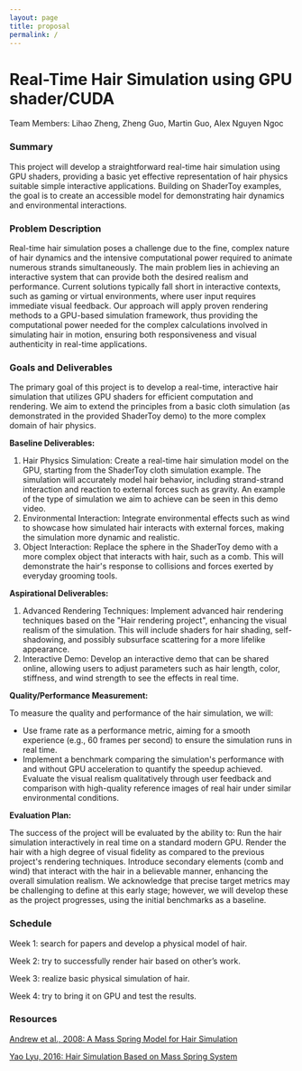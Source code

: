 ```yaml
---
layout: page
title: proposal
permalink: /
---
```


# Real-Time Hair Simulation using GPU shader/CUDA

Team Members: Lihao Zheng, Zheng Guo, Martin Guo, Alex Nguyen Ngoc


### Summary

This project will develop a straightforward real-time hair simulation using GPU shaders, providing a basic yet effective representation of hair physics suitable simple interactive applications. Building on ShaderToy examples, the goal is to create an accessible model for demonstrating hair dynamics and environmental interactions.

### Problem Description

Real-time hair simulation poses a challenge due to the fine, complex nature of hair dynamics and the intensive computational power required to animate numerous strands simultaneously. The main problem lies in achieving an interactive system that can provide both the desired realism and performance. Current solutions typically fall short in interactive contexts, such as gaming or virtual environments, where user input requires immediate visual feedback. Our approach will apply proven rendering methods to a GPU-based simulation framework, thus providing the computational power needed for the complex calculations involved in simulating hair in motion, ensuring both responsiveness and visual authenticity in real-time applications.


### Goals and Deliverables

<!-- <iframe width="560" height="315" src="https://www.youtube.com/embed/4n5AfHYST6E" title="YouTube video player" frameborder="0" allow="accelerometer; autoplay; clipboard-write; encrypted-media; gyroscope; picture-in-picture; web-share" allowfullscreen></iframe> -->

The primary goal of this project is to develop a real-time, interactive hair simulation that utilizes GPU shaders for efficient computation and rendering. We aim to extend the principles from a basic cloth simulation (as demonstrated in the provided ShaderToy demo) to the more complex domain of hair physics.

**Baseline Deliverables:**

1. Hair Physics Simulation: Create a real-time hair simulation model on the GPU, starting from the ShaderToy cloth simulation example. The simulation will accurately model hair behavior, including strand-strand interaction and reaction to external forces such as gravity. An example of the type of simulation we aim to achieve can be seen in this demo video.
2. Environmental Interaction: Integrate environmental effects such as wind to showcase how simulated hair interacts with external forces, making the simulation more dynamic and realistic.
3. Object Interaction: Replace the sphere in the ShaderToy demo with a more complex object that interacts with hair, such as a comb. This will demonstrate the hair's response to collisions and forces exerted by everyday grooming tools.

**Aspirational Deliverables:**
1. Advanced Rendering Techniques: Implement advanced hair rendering techniques based on the "Hair rendering project", enhancing the visual realism of the simulation. This will include shaders for hair shading, self-shadowing, and possibly subsurface scattering for a more lifelike appearance.
2. Interactive Demo: Develop an interactive demo that can be shared online, allowing users to adjust parameters such as hair length, color, stiffness, and wind strength to see the effects in real time.

**Quality/Performance Measurement:**

To measure the quality and performance of the hair simulation, we will:
- Use frame rate as a performance metric, aiming for a smooth experience (e.g., 60 frames per second) to ensure the simulation runs in real time.
- Implement a benchmark comparing the simulation's performance with and without GPU acceleration to quantify the speedup achieved.
Evaluate the visual realism qualitatively through user feedback and comparison with high-quality reference images of real hair under similar environmental conditions.

**Evaluation Plan:**

The success of the project will be evaluated by the ability to:
Run the hair simulation interactively in real time on a standard modern GPU.
Render the hair with a high degree of visual fidelity as compared to the previous project's rendering techniques.
Introduce secondary elements (comb and wind) that interact with the hair in a believable manner, enhancing the overall simulation realism.
We acknowledge that precise target metrics may be challenging to define at this early stage; however, we will develop these as the project progresses, using the initial benchmarks as a baseline.


### Schedule

Week 1: search for papers and develop a physical model of hair.

Week 2: try to successfully render hair based on other’s work.

Week 3: realize basic physical simulation of hair.

Week 4: try to bring it on GPU and test the results.

### Resources
[Andrew et al., 2008: A Mass Spring Model for Hair Simulation](https://physbam.stanford.edu/~mlentine/images/hair.pdf) 

[Yao Lyu, 2016: Hair Simulation Based on Mass Spring System](https://nccastaff.bournemouth.ac.uk/jmacey/MastersProject/MSc17/05/1.pdf)



